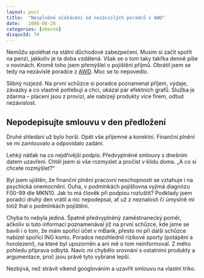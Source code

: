 ```yaml
---
layout: post
title:  "Nesplněné očekávání od nezávislých poradců v AWD"
date:   2008-08-28
categories: [obecné]
disqusId: 74
---
```

Nemůžu spoléhat na státní důchodové zabezpečení. Musím si začít spořit na penzi, jakkoliv je ta doba vzdálená. Však se o tom taky takřka denně
 píše v novinách. Kromě toho jsem přemýšlel o pojištění příjmů. Obrátil jsem se tedy na nezávislé poradce z [AWD](http://www.awdcr.cz/). Moc 
 se to nepovedlo.
<!--more-->

Slibný rozjezd. Na první schůzce si poradce poznamenal příjem, výdaje, závazky a co vlastně potřebuji a chci, ukázal pár efektních grafů. Služba je zdarma – placeni jsou z provizí, ale nabízejí produkty více firem, odtud nezávislost.

Nepodepisujte smlouvu v den předložení
------

Druhé shledání už bylo horší. Opět vše příjemné a korektní. Finanční plnění se mi zamlouvalo a odpovídalo zadání. 

Lehký nátlak na co nejdřívější podpis: Předvyplněné smlouvy s dnešním datem uzavření. Chtěl jsem si vše rozmyslet a pročíst v klidu doma. „A co si chcete rozmýšlet?“

Byl jsem ujištěn, že finanční plnění pracovní neschopnosti se vztahuje i na psychická onemocnění. Ouha, v podmínkách pojišťovna vyjímá diagnózu F00-99 dle MKN10. Jak to má člověk při podpisu rozluštit? Podklady jsem poradci druhý den vrátil a nic nepodepsal, ať už z neznalosti či úmyslně mi totiž lhal o podmínkách pojištění.

Chyba to nebyla jediná. Špatně předvyplněný zaměstnanecký poměr, ačkoliv si tuto informaci poznamenával již na první schůzce, kde jsme se bavili i o tom, že mám spořící účet v mBank, přesto mi při další schůzce nabízel spořící ING konto. Poradce nezohlednil rizikové sporty (potápění a horolezení), na které byl upozorněn a ani mě o tom neinformoval. Z mého pohledu příprava odbytá. Navíc mi chybělo srovnání s ostatními produkty a argumentace, proč jsou právě tyto vybrané lepší.

Nezbývá, než strávit víkend googlováním a uzavřít smlouvu na vlastní triko.
 